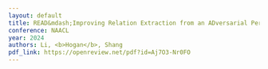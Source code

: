 ```yaml
---
layout: default
title: READ&mdash;Improving Relation Extraction from an ADversarial Perspective
conference: NAACL
year: 2024
authors: Li, <b>Hogan</b>, Shang
pdf_link: https://openreview.net/pdf?id=Aj7O3-Nr0FO
---
```

